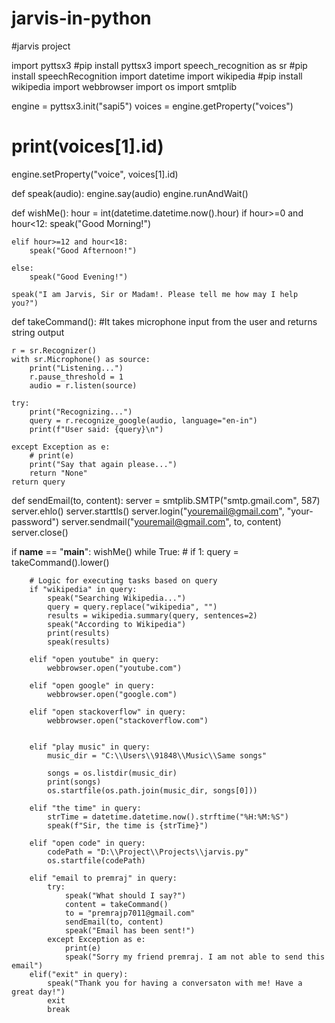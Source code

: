# jarvis-in-python
#jarvis project

import pyttsx3 #pip install pyttsx3
import speech_recognition as sr #pip install speechRecognition
import datetime
import wikipedia #pip install wikipedia
import webbrowser
import os
import smtplib

engine = pyttsx3.init("sapi5")
voices = engine.getProperty("voices")
# print(voices[1].id)
engine.setProperty("voice", voices[1].id)


def speak(audio):
    engine.say(audio)
    engine.runAndWait()


def wishMe():
    hour = int(datetime.datetime.now().hour)
    if hour>=0 and hour<12:
        speak("Good Morning!")

    elif hour>=12 and hour<18:
        speak("Good Afternoon!")   

    else:
        speak("Good Evening!")  

    speak("I am Jarvis, Sir or Madam!. Please tell me how may I help you?")       

def takeCommand():
    #It takes microphone input from the user and returns string output

    r = sr.Recognizer()
    with sr.Microphone() as source:
        print("Listening...")
        r.pause_threshold = 1
        audio = r.listen(source)

    try:
        print("Recognizing...")    
        query = r.recognize_google(audio, language="en-in")
        print(f"User said: {query}\n")

    except Exception as e:
        # print(e)    
        print("Say that again please...")  
        return "None"
    return query

def sendEmail(to, content):
    server = smtplib.SMTP("smtp.gmail.com", 587)
    server.ehlo()
    server.starttls()
    server.login("youremail@gmail.com", "your-password")
    server.sendmail("youremail@gmail.com", to, content)
    server.close()

if __name__ == "__main__":
    wishMe()
    while True:
    # if 1:
        query = takeCommand().lower()

        # Logic for executing tasks based on query
        if "wikipedia" in query:
            speak("Searching Wikipedia...")
            query = query.replace("wikipedia", "")
            results = wikipedia.summary(query, sentences=2)
            speak("According to Wikipedia")
            print(results)
            speak(results)

        elif "open youtube" in query:
            webbrowser.open("youtube.com")

        elif "open google" in query:
            webbrowser.open("google.com")

        elif "open stackoverflow" in query:
            webbrowser.open("stackoverflow.com")   


        elif "play music" in query:
            music_dir = "C:\\Users\\91848\\Music\\Same songs"
            
            songs = os.listdir(music_dir)
            print(songs)    
            os.startfile(os.path.join(music_dir, songs[0]))

        elif "the time" in query:
            strTime = datetime.datetime.now().strftime("%H:%M:%S")    
            speak(f"Sir, the time is {strTime}")

        elif "open code" in query:
            codePath = "D:\\Project\\Projects\\jarvis.py"
            os.startfile(codePath)

        elif "email to premraj" in query:
            try:
                speak("What should I say?")
                content = takeCommand()
                to = "premrajp7011@gmail.com"    
                sendEmail(to, content)
                speak("Email has been sent!")
            except Exception as e:
                print(e)
                speak("Sorry my friend premraj. I am not able to send this email")    
        elif("exit" in query):
            speak("Thank you for having a conversaton with me! Have a great day!")
            exit
            break
